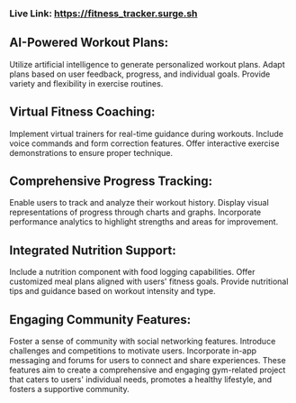 ### Live Link: https://fitness_tracker.surge.sh

## AI-Powered Workout Plans:

Utilize artificial intelligence to generate personalized workout plans.
Adapt plans based on user feedback, progress, and individual goals.
Provide variety and flexibility in exercise routines.


## Virtual Fitness Coaching:

Implement virtual trainers for real-time guidance during workouts.
Include voice commands and form correction features.
Offer interactive exercise demonstrations to ensure proper technique.


## Comprehensive Progress Tracking:

Enable users to track and analyze their workout history.
Display visual representations of progress through charts and graphs.
Incorporate performance analytics to highlight strengths and areas for improvement.

## Integrated Nutrition Support:

Include a nutrition component with food logging capabilities.
Offer customized meal plans aligned with users' fitness goals.
Provide nutritional tips and guidance based on workout intensity and type.

## Engaging Community Features:

Foster a sense of community with social networking features.
Introduce challenges and competitions to motivate users.
Incorporate in-app messaging and forums for users to connect and share experiences.
These features aim to create a comprehensive and engaging gym-related project that caters to users' individual needs, promotes a healthy lifestyle, and fosters a supportive community.





